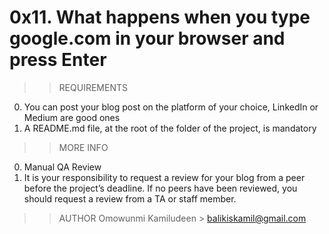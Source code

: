 # 0x11. What happens when you type google.com in your browser and press Enter

>>REQUIREMENTS
0. You can post your blog post on the platform of your choice, LinkedIn or Medium are good ones
1. A README.md file, at the root of the folder of the project, is mandatory

>>MORE INFO
0. Manual QA Review<br>
1. It is your responsibility to request a review for your blog from a peer before the project’s deadline. If no peers have been reviewed, you should request a review from a TA or staff member.

>>AUTHOR
Omowunmi Kamiludeen  > balikiskamil@gmail.com
